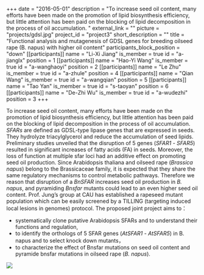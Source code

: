 +++
date = "2016-05-01"
description = "To increase seed oil content, many efforts have been made on the promotion of lipid biosynthesis efficiency, but little attention has been paid on the blocking of lipid decomposition in the process of oil accumulation. "
external_link = ""
picture = "projects/gdsl.jpg"
project_id = "project3"
short_description = ""
title = "Functional analysis and mutagenesis of GDSL genes for breeding oilseed rape (B. napus) with higher oil content"
participants_block_position = "down"
[[participants]]
    name = "Li-Xi Jiang"
    is_member = true
    id = "a-jianglx"
    position = 1
[[participants]]
    name = "Hao-Yi Wang"
    is_member = true
    id = "a-wanghaoyi"
    position = 2
[[participants]]
    name = "Le Zhu"
    is_member = true
    id = "a-zhule"
    position = 4
[[participants]]
    name = "Qian Wang"
    is_member = true
    id = "a-wangqian"
    position = 5
[[participants]]
    name = "Tao Yan"
    is_member = true
    id = "s-taoyan"
    position = 6
[[participants]]
    name = "De-Zhi Wu"
    is_member = true
    id = "a-wudezhi"
    position = 3
+++


To increase seed oil content, many efforts have been made on the promotion of lipid biosynthesis efficiency, but little attention has been paid on the blocking of lipid decomposition in the process of oil accumulation. *SFARs* are defined as GDSL-type lipase genes that are expressed in seeds. They hydrolyze triacylglycerol and reduce the accumulation of seed lipids. Preliminary studies unveiled that the disruption of 5 genes (*SFAR1* - *SFAR5*) resulted in significant increases of fatty acids (FA) in seeds. Moreover, the loss of function at multiple sfar loci had an additive effect on promoting seed oil production. Since Arabidopsis thaliana and oilseed rape (*Brassica napus*) belong to the Brassicaceae family, it is expected that they share the same regulatory mechanisms to control metabolic pathways. Therefore we reason that disruption of a *BnSFAR* increases seed oil production in *B. napus*, and pyramiding *Bnsfar* mutants could lead to an even higher  seed oil content. Prof. Jung’s group at CAU has established a rapeseed mutant population which can be easily screened by a TILLING (targeting induced local lesions in genomes) protocol. The proposed joint project aims to：

- systematically clone putative Arabidopsis SFARs and to understand their functions and regulation, 
- to identify the orthologs of 5  SFAR genes (*AtSFAR1* - *AtSFAR5*)  in B. napus and to select knock down mutants，
- to characterize the effect of Bnsfar mutations on seed oil content and pyramide bnsfar mutations in oilseed rape (*B. napus*).

![](/img/projects/gdsl.jpg)
